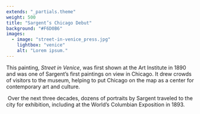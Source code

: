 ```yaml
---
extends: "_partials.theme"
weight: 500
title: "Sargent’s Chicago Debut"
background: "#F6D0B6"
images:
  - image: "street-in-venice_press.jpg"
    lightbox: "venice"
    alt: "Lorem ipsum."
---
```


This painting, _Street in Venice_, was first shown at the Art Institute in 1890 and was one of Sargent’s first paintings on view in Chicago. It drew crowds of visitors to the museum, helping to put Chicago on the map as a center for contemporary art and culture.

 Over the next three decades, dozens of portraits by Sargent traveled to the city for exhibition, including at the World’s Columbian Exposition in 1893.